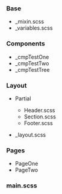
### Base

 - _mixin.scss
 - _variables.scss
 
### Components

 - _cmpTestOne
 - _cmpTestTwo
 - _cmpTestTree
 
### Layout

- Partial  
  - Header.scss
  - Section.scss
  - Footer.scss
  
 - _layout.scss
 
### Pages

 - PageOne
 - PageTwo

### main.scss



